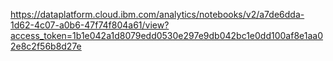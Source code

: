 https://dataplatform.cloud.ibm.com/analytics/notebooks/v2/a7de6dda-1d62-4c07-a0b6-47f74f804a61/view?access_token=1b1e042a1d8079edd0530e297e9db042bc1e0dd100af8e1aa02e8c2f56b8d27e
